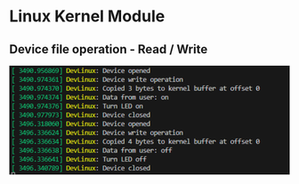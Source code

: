 # Linux Kernel Module

## Device file operation - Read / Write 

![alt text](image.png "Write on to device => Print out Turn LED on, Write off to device => Print out Turn LED off")

